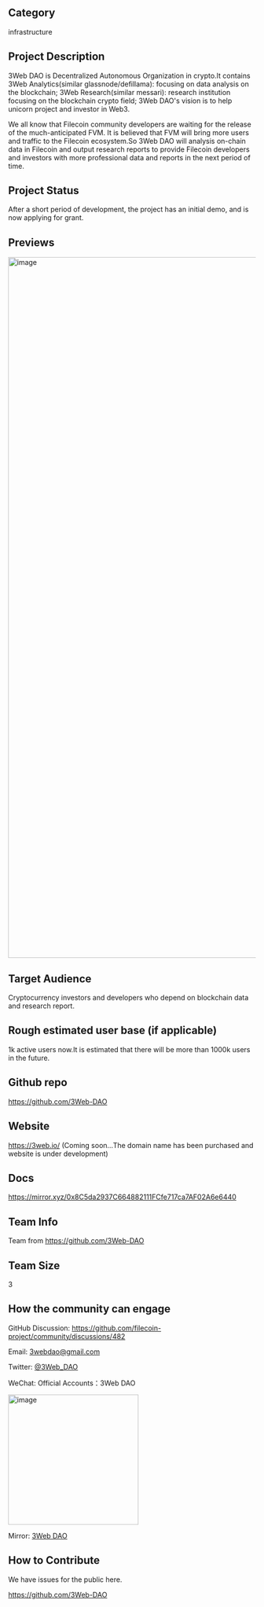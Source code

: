 
## Category 

infrastructure


## Project Description

3Web DAO is Decentralized Autonomous Organization in crypto.It contains 
3Web Analytics(similar glassnode/defillama): focusing on data analysis on the blockchain; 
3Web Research(similar messari): research institution focusing on the blockchain crypto field;
3Web DAO's vision is to help unicorn project and investor in Web3.

We all know that Filecoin community developers are waiting for the release of the much-anticipated FVM. It is believed that FVM will bring more users and traffic to the Filecoin ecosystem.So 3Web DAO will analysis on-chain data in Filecoin and output research reports to provide Filecoin developers and investors with more professional data and reports in the next period of time. 

## Project Status

After a short period of development, the project has an initial demo, and is now applying for grant.

## Previews

<img width="1427" alt="image" src="https://user-images.githubusercontent.com/90612055/155948446-3b162aa4-d835-4153-b153-eb6d5de30dd6.png">



## Target Audience

Cryptocurrency investors and developers who depend on blockchain data and research report.

## Rough estimated user base (if applicable)

1k active users now.It is estimated that there will be more than 1000k users in the future.

## Github repo

https://github.com/3Web-DAO

## Website

https://3web.io/  (Coming soon...The domain name has been purchased and website is under development)

## Docs

https://mirror.xyz/0x8C5da2937C664882111FCfe717ca7AF02A6e6440

## Team Info

Team from https://github.com/3Web-DAO


## Team Size  

3

## How the community can engage

GitHub Discussion: https://github.com/filecoin-project/community/discussions/482

Email: 3webdao@gmail.com
  
Twitter: [@3Web_DAO](https://twitter.com/3Web_DAO)

WeChat: Official Accounts：3Web DAO

<img width="265" alt="image" src="https://user-images.githubusercontent.com/90612055/155947785-6a503363-7bed-4e3a-88b2-3f5f973dd427.png">


Mirror: [3Web DAO](https://mirror.xyz/0x8C5da2937C664882111FCfe717ca7AF02A6e6440)


## How to Contribute

We have issues for the public here.

https://github.com/3Web-DAO
